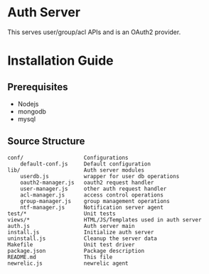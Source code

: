 Auth Server
===========

This serves user/group/acl APIs and is an OAuth2 provider.

# Installation Guide
## Prerequisites
* Nodejs
* mongodb
* mysql

    
## Source Structure
    conf/                   Configurations
        default-conf.js     Default configuration
    lib/                    Auth server modules
        userdb.js           wrapper for user db operations
        oauth2-manager.js   oauth2 request handler
        user-manager.js     other auth request handler
        acl-manager.js      access control operations
        group-manager.js    group management operations
        ntf-manager.js      Notification server agent
    test/*                  Unit tests
    views/*                 HTML/JS/Templates used in auth server
    auth.js                 Auth server main
    install.js              Initialize auth server
    uninstall.js            Cleanup the server data
    Makefile                Unit test driver
    package.json            Package description
    README.md               This file
    newrelic.js             newrelic agent
     
